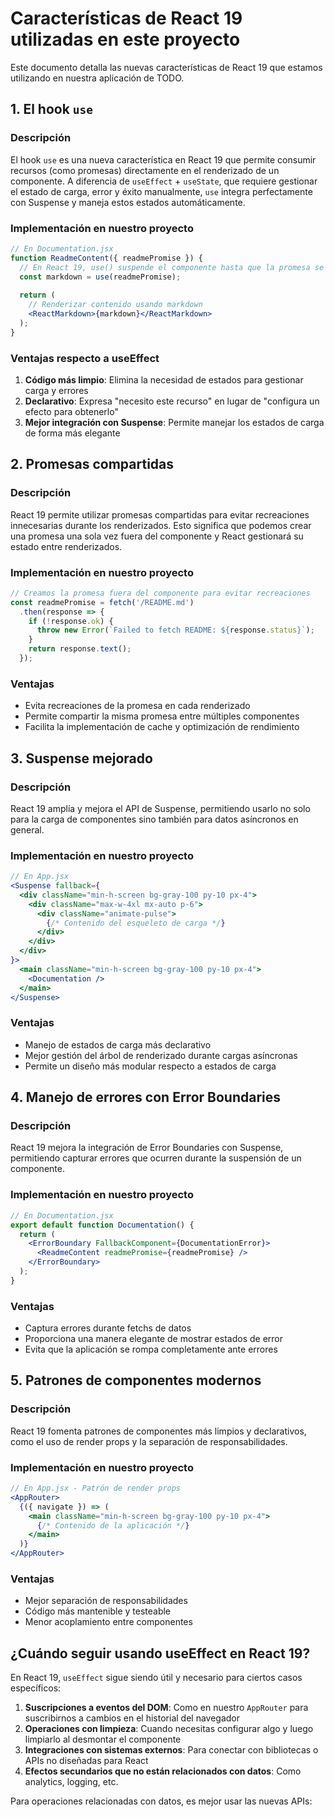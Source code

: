 # Características de React 19 utilizadas en este proyecto

Este documento detalla las nuevas características de React 19 que estamos utilizando en nuestra aplicación de TODO.

## 1. El hook `use`

### Descripción
El hook `use` es una nueva característica en React 19 que permite consumir recursos (como promesas) directamente en el renderizado de un componente. A diferencia de `useEffect` + `useState`, que requiere gestionar el estado de carga, error y éxito manualmente, `use` integra perfectamente con Suspense y maneja estos estados automáticamente.

### Implementación en nuestro proyecto

```jsx
// En Documentation.jsx
function ReadmeContent({ readmePromise }) {
  // En React 19, use() suspende el componente hasta que la promesa se resuelve
  const markdown = use(readmePromise);
  
  return (
    // Renderizar contenido usando markdown
    <ReactMarkdown>{markdown}</ReactMarkdown>
  );
}
```

### Ventajas respecto a useEffect

1. **Código más limpio**: Elimina la necesidad de estados para gestionar carga y errores
2. **Declarativo**: Expresa "necesito este recurso" en lugar de "configura un efecto para obtenerlo"
3. **Mejor integración con Suspense**: Permite manejar los estados de carga de forma más elegante

## 2. Promesas compartidas

### Descripción
React 19 permite utilizar promesas compartidas para evitar recreaciones innecesarias durante los renderizados. Esto significa que podemos crear una promesa una sola vez fuera del componente y React gestionará su estado entre renderizados.

### Implementación en nuestro proyecto

```jsx
// Creamos la promesa fuera del componente para evitar recreaciones
const readmePromise = fetch('/README.md')
  .then(response => {
    if (!response.ok) {
      throw new Error(`Failed to fetch README: ${response.status}`);
    }
    return response.text();
  });
```

### Ventajas
- Evita recreaciones de la promesa en cada renderizado
- Permite compartir la misma promesa entre múltiples componentes
- Facilita la implementación de cache y optimización de rendimiento

## 3. Suspense mejorado

### Descripción
React 19 amplía y mejora el API de Suspense, permitiendo usarlo no solo para la carga de componentes sino también para datos asíncronos en general.

### Implementación en nuestro proyecto

```jsx
// En App.jsx
<Suspense fallback={
  <div className="min-h-screen bg-gray-100 py-10 px-4">
    <div className="max-w-4xl mx-auto p-6">
      <div className="animate-pulse">
        {/* Contenido del esqueleto de carga */}
      </div>
    </div>
  </div>
}>
  <main className="min-h-screen bg-gray-100 py-10 px-4">
    <Documentation />
  </main>
</Suspense>
```

### Ventajas
- Manejo de estados de carga más declarativo
- Mejor gestión del árbol de renderizado durante cargas asíncronas
- Permite un diseño más modular respecto a estados de carga

## 4. Manejo de errores con Error Boundaries

### Descripción
React 19 mejora la integración de Error Boundaries con Suspense, permitiendo capturar errores que ocurren durante la suspensión de un componente.

### Implementación en nuestro proyecto

```jsx
// En Documentation.jsx
export default function Documentation() {
  return (
    <ErrorBoundary FallbackComponent={DocumentationError}>
      <ReadmeContent readmePromise={readmePromise} />
    </ErrorBoundary>
  );
}
```

### Ventajas
- Captura errores durante fetchs de datos
- Proporciona una manera elegante de mostrar estados de error
- Evita que la aplicación se rompa completamente ante errores

## 5. Patrones de componentes modernos

### Descripción
React 19 fomenta patrones de componentes más limpios y declarativos, como el uso de render props y la separación de responsabilidades.

### Implementación en nuestro proyecto

```jsx
// En App.jsx - Patrón de render props
<AppRouter>
  {({ navigate }) => (
    <main className="min-h-screen bg-gray-100 py-10 px-4">
      {/* Contenido de la aplicación */}
    </main>
  )}
</AppRouter>
```

### Ventajas
- Mejor separación de responsabilidades
- Código más mantenible y testeable
- Menor acoplamiento entre componentes

## ¿Cuándo seguir usando useEffect en React 19?

En React 19, `useEffect` sigue siendo útil y necesario para ciertos casos específicos:

1. **Suscripciones a eventos del DOM**: Como en nuestro `AppRouter` para suscribirnos a cambios en el historial del navegador
2. **Operaciones con limpieza**: Cuando necesitas configurar algo y luego limpiarlo al desmontar el componente
3. **Integraciones con sistemas externos**: Para conectar con bibliotecas o APIs no diseñadas para React
4. **Efectos secundarios que no están relacionados con datos**: Como analytics, logging, etc.

Para operaciones relacionadas con datos, es mejor usar las nuevas APIs: 